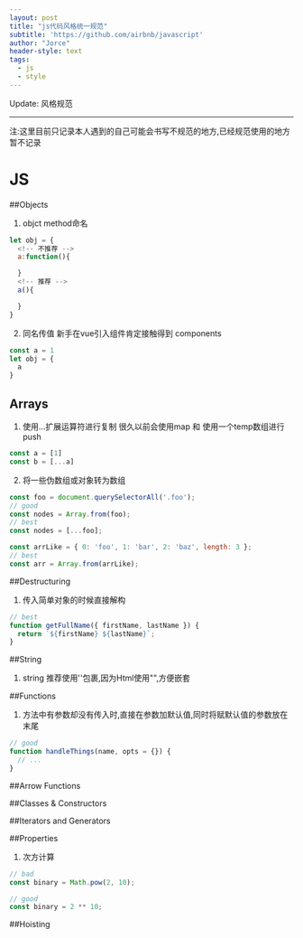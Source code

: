 ```yaml
---
layout: post
title: "js代码风格统一规范"
subtitle: 'https://github.com/airbnb/javascript'
author: "Jorce"
header-style: text
tags:
  - js
  - style
---
```


Update: 风格规范

---
注:这里目前只记录本人遇到的自己可能会书写不规范的地方,已经规范使用的地方暂不记录

# JS

##Objects 
1. objct method命名

```js
let obj = {
  <!-- 不推荐 -->
  a:function(){

  }
  <!-- 推荐 -->
  a(){

  }
}
```

2. 同名传值
新手在vue引入组件肯定接触得到 components

```js
const a = 1
let obj = {
  a
}

```
## Arrays
1. 使用...扩展运算符进行复制
很久以前会使用map 和 使用一个temp数组进行push

```js
const a = [1]
const b = [...a]
```

2. 将一些伪数组或对象转为数组

```js
const foo = document.querySelectorAll('.foo');
// good
const nodes = Array.from(foo);
// best
const nodes = [...foo];

const arrLike = { 0: 'foo', 1: 'bar', 2: 'baz', length: 3 };
// best
const arr = Array.from(arrLike);
```

##Destructuring

1. 传入简单对象的时候直接解构

```js
// best
function getFullName({ firstName, lastName }) {
  return `${firstName} ${lastName}`;
}
```

##String

1. string 推荐使用''包裹,因为Html使用"",方便嵌套

##Functions

1. 方法中有参数却没有传入时,直接在参数加默认值,同时将赋默认值的参数放在末尾

```js
// good
function handleThings(name, opts = {}) {
  // ...
}
```
##Arrow Functions

##Classes & Constructors

##Iterators and Generators

##Properties

1. 次方计算

```js
// bad
const binary = Math.pow(2, 10);

// good
const binary = 2 ** 10;
```

##Hoisting
